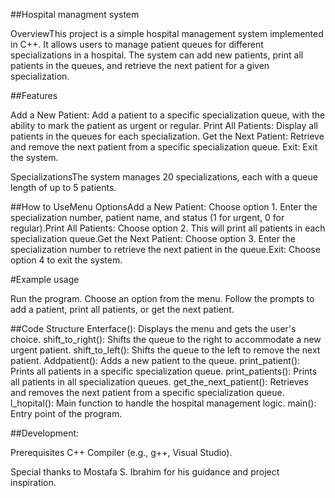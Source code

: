##Hospital managment system

OverviewThis project is a simple hospital management system implemented in C++.
It allows users to manage patient queues for different specializations in a hospital.
The system can add new patients, print all patients in the queues, and retrieve the next patient for a given specialization.

##Features

Add a New Patient: Add a patient to a specific specialization queue, with the ability to mark the patient as urgent or regular.
Print All Patients: Display all patients in the queues for each specialization.
Get the Next Patient: Retrieve and remove the next patient from a specific specialization queue.
Exit: Exit the system.

SpecializationsThe system manages 20 specializations, each with a queue length of up to 5 patients.

##How to UseMenu OptionsAdd a New Patient: 
Choose option 1. Enter the specialization number, patient name, and status (1 for urgent, 0 for regular).Print All Patients:
Choose option 2. This will print all patients in each specialization queue.Get the Next Patient:
Choose option 3. Enter the specialization number to retrieve the next patient in the queue.Exit: 
Choose option 4 to exit the system.

#Example usage

Run the program.
Choose an option from the menu.
Follow the prompts to add a patient, print all patients, or get the next patient.

##Code Structure
Enterface(): Displays the menu and gets the user's choice.
shift_to_right(): Shifts the queue to the right to accommodate a new urgent patient.
shift_to_left(): Shifts the queue to the left to remove the next patient.
Addpatient(): Adds a new patient to the queue.
print_patient(): Prints all patients in a specific specialization queue.
print_patients(): Prints all patients in all specialization queues.
get_the_next_patient(): Retrieves and removes the next patient from a specific specialization queue.
l_hopital(): Main function to handle the hospital management logic.
main(): Entry point of the program.

##Development:

Prerequisites
C++ Compiler (e.g., g++, Visual Studio).

Special thanks to Mostafa S. Ibrahim for his guidance and project inspiration.
